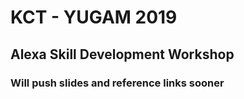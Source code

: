 # KCT - YUGAM 2019
## Alexa Skill Development Workshop 
### Will push slides and reference links sooner
